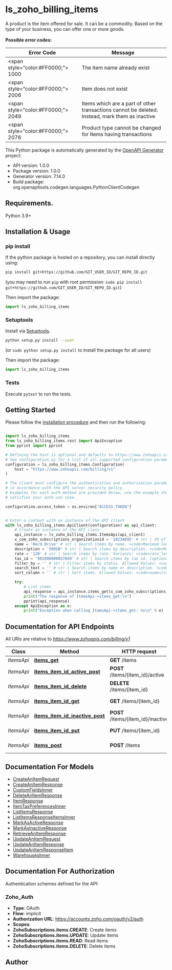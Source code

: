 # ls_zoho_billing_items
A product is the item offered for sale. It can be a commodity. Based on the type of your business, you can offer one or more goods.<br><br><b>Possible error codes: </b><br><table><thead><tr><th>Error Code</th><th>Message</th></tr></thead><tbody><tr><td><span style=\"color:#FF0000;\"> 1000</span></td><td>The item name already exist</td></tr><tr><tr><td><span style=\"color:#FF0000;\"> 2006</span></td><td>Item does not exist</td></tr><td><span style=\"color:#FF0000;\"> 2049</span></td><td>Items which are a part of other transactions cannot be deleted. Instead, mark them as inactive</td></tr><tr><td><span style=\"color:#FF0000;\"> 2076</span></td><td>Product type cannot be changed for Items having transactions</td></tr></tbody></table>

This Python package is automatically generated by the [OpenAPI Generator](https://openapi-generator.tech) project:

- API version: 1.0.0
- Package version: 1.0.0
- Generator version: 7.14.0
- Build package: org.openapitools.codegen.languages.PythonClientCodegen

## Requirements.

Python 3.9+

## Installation & Usage
### pip install

If the python package is hosted on a repository, you can install directly using:

```sh
pip install git+https://github.com/GIT_USER_ID/GIT_REPO_ID.git
```
(you may need to run `pip` with root permission: `sudo pip install git+https://github.com/GIT_USER_ID/GIT_REPO_ID.git`)

Then import the package:
```python
import ls_zoho_billing_items
```

### Setuptools

Install via [Setuptools](http://pypi.python.org/pypi/setuptools).

```sh
python setup.py install --user
```
(or `sudo python setup.py install` to install the package for all users)

Then import the package:
```python
import ls_zoho_billing_items
```

### Tests

Execute `pytest` to run the tests.

## Getting Started

Please follow the [installation procedure](#installation--usage) and then run the following:

```python

import ls_zoho_billing_items
from ls_zoho_billing_items.rest import ApiException
from pprint import pprint

# Defining the host is optional and defaults to https://www.zohoapis.com/billing/v1
# See configuration.py for a list of all supported configuration parameters.
configuration = ls_zoho_billing_items.Configuration(
    host = "https://www.zohoapis.com/billing/v1"
)

# The client must configure the authentication and authorization parameters
# in accordance with the API server security policy.
# Examples for each auth method are provided below, use the example that
# satisfies your auth use case.

configuration.access_token = os.environ["ACCESS_TOKEN"]


# Enter a context with an instance of the API client
with ls_zoho_billing_items.ApiClient(configuration) as api_client:
    # Create an instance of the API class
    api_instance = ls_zoho_billing_items.ItemsApi(api_client)
    x_com_zoho_subscriptions_organizationid = '10234695' # str | ID of the organization
    name = 'Hard Drive' # str | Search items by name. <code>Maximum length [100]</code>. Variants: <code>name_startswith</code> and <code>name_contains</code> (optional)
    description = '500GB' # str | Search items by description. <code>Maximum length [100]</code>. Variants: <code>description_startswith</code> and <code>description_contains</code> (optional)
    rate = '120' # str | Search items by rate. Variants: <code>rate_less_than</code>, <code>rate_less_equals</code>, <code>rate_greater_than</code> and <code>rate_greater_equals</code> (optional)
    tax_id = '982000000037049' # str | Search items by tax id. (optional)
    filter_by = '' # str | Filter items by status. Allowed Values: <code>Status.All</code>, <code>Status.Active</code> and <code>Status.Inactive</code> (optional)
    search_text = '' # str | Search items by name or description. <code>Maximum length [100]</code> (optional)
    sort_column = '' # str | Sort items. Allowed Values: <code>name</code>, <code>rate</code> and <code>tax_name</code> (optional)

    try:
        # List items
        api_response = api_instance.items_get(x_com_zoho_subscriptions_organizationid, name=name, description=description, rate=rate, tax_id=tax_id, filter_by=filter_by, search_text=search_text, sort_column=sort_column)
        print("The response of ItemsApi->items_get:\n")
        pprint(api_response)
    except ApiException as e:
        print("Exception when calling ItemsApi->items_get: %s\n" % e)

```

## Documentation for API Endpoints

All URIs are relative to *https://www.zohoapis.com/billing/v1*

Class | Method | HTTP request | Description
------------ | ------------- | ------------- | -------------
*ItemsApi* | [**items_get**](docs/ItemsApi.md#items_get) | **GET** /items | List items
*ItemsApi* | [**items_item_id_active_post**](docs/ItemsApi.md#items_item_id_active_post) | **POST** /items/{item_id}/active | Mark as active
*ItemsApi* | [**items_item_id_delete**](docs/ItemsApi.md#items_item_id_delete) | **DELETE** /items/{item_id} | Delete an item
*ItemsApi* | [**items_item_id_get**](docs/ItemsApi.md#items_item_id_get) | **GET** /items/{item_id} | Retrieve an item
*ItemsApi* | [**items_item_id_inactive_post**](docs/ItemsApi.md#items_item_id_inactive_post) | **POST** /items/{item_id}/inactive | Mark as inactive
*ItemsApi* | [**items_item_id_put**](docs/ItemsApi.md#items_item_id_put) | **PUT** /items/{item_id} | Update an item
*ItemsApi* | [**items_post**](docs/ItemsApi.md#items_post) | **POST** /items | Create an Item


## Documentation For Models

 - [CreateAnItemRequest](docs/CreateAnItemRequest.md)
 - [CreateAnItemResponse](docs/CreateAnItemResponse.md)
 - [CustomFieldsInner](docs/CustomFieldsInner.md)
 - [DeleteAnItemResponse](docs/DeleteAnItemResponse.md)
 - [ItemResponse](docs/ItemResponse.md)
 - [ItemTaxPreferencesInner](docs/ItemTaxPreferencesInner.md)
 - [ListItemsResponse](docs/ListItemsResponse.md)
 - [ListItemsResponseItemsInner](docs/ListItemsResponseItemsInner.md)
 - [MarkAsActiveResponse](docs/MarkAsActiveResponse.md)
 - [MarkAsInactiveResponse](docs/MarkAsInactiveResponse.md)
 - [RetrieveAnItemResponse](docs/RetrieveAnItemResponse.md)
 - [UpdateAnItemRequest](docs/UpdateAnItemRequest.md)
 - [UpdateAnItemResponse](docs/UpdateAnItemResponse.md)
 - [UpdateAnItemResponseItem](docs/UpdateAnItemResponseItem.md)
 - [WarehousesInner](docs/WarehousesInner.md)


<a id="documentation-for-authorization"></a>
## Documentation For Authorization


Authentication schemes defined for the API:
<a id="Zoho_Auth"></a>
### Zoho_Auth

- **Type**: OAuth
- **Flow**: implicit
- **Authorization URL**: https://accounts.zoho.com/oauth/v2/auth
- **Scopes**: 
 - **ZohoSubscriptions.items.CREATE**: Create items
 - **ZohoSubscriptions.items.UPDATE**: Update items
 - **ZohoSubscriptions.items.READ**: Read items
 - **ZohoSubscriptions.items.DELETE**: Delete items


## Author




